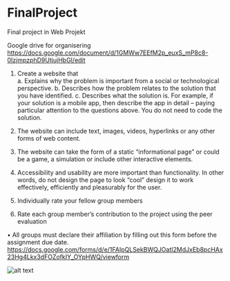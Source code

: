 # FinalProject
Final project in Web Projekt

Google drive for organisering
https://docs.google.com/document/d/1GMWw7EEfM2p_euxS_mP8c8-0IzjmpzphD9UtjujHbGI/edit


1.	Create a website that  
  a.	Explains why the problem is important from a social or technological perspective.
  b.	Describes how the problem relates to the solution that you have identified.
  c.	Describes what the solution is. For example, if your solution is a mobile app, then describe the app in detail – paying particular attention to the questions above. You do not need to code the solution.
2.	The website can include text, images, videos, hyperlinks or any other forms of web content.
3.	The website can take the form of a static “informational page” or could be a game, a simulation or include other interactive elements.
4.	Accessibility and usability are more important than functionality. In other words, do not design the page to look “cool” design it to work effectively, efficiently and pleasurably for the user.

5.	Individually rate your fellow group members
6.	Rate each group member’s contribution to the project using the peer evaluation

•	All groups must declare their affiliation by filling out this form before the assignment due date.
https://docs.google.com/forms/d/e/1FAIpQLSekBWQJOatI2MdJxEb8pcHAx23Hg4Lkx3dFOZofkIY_OYpHWQ/viewform


![alt text](https://i.imgur.com/cKmRxV7.png)
